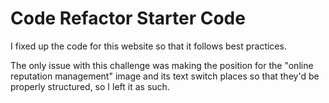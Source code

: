 # Code Refactor Starter Code
I fixed up the code for this website so that it follows best practices.

The only issue with this challenge was making the position for the "online reputation management" image and its text switch places so that they'd be properly structured, so I left it as such.